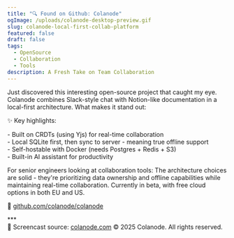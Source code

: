 ```yaml
---
title: "🔍 Found on Github: Colanode"
ogImage: /uploads/colanode-desktop-preview.gif
slug: colanode-local-first-collab-platform
featured: false
draft: false
tags:
  - OpenSource
  - Collaboration
  - Tools
description: A Fresh Take on Team Collaboration
---
```

Just discovered this interesting open-source project that caught my eye. Colanode combines Slack-style chat with Notion-like documentation in a local-first architecture. What makes it stand out:

✨ Key highlights:

\- Built on CRDTs (using Yjs) for real-time collaboration  
\- Local SQLite first, then sync to server - meaning true offline support  
\- Self-hostable with Docker (needs Postgres + Redis + S3)  
\- Built-in AI assistant for productivity

For senior engineers looking at collaboration tools: The architecture choices are solid - they're prioritizing data ownership and offline capabilities while maintaining real-time collaboration. Currently in beta, with free cloud options in both EU and US.

🔗 [github.com/colanode/colanode](http://github.com/colanode/colanode)

\*\*\* \
📸 Screencast source: [colanode.com](http://colanode.com) © 2025 Colanode. All rights reserved.
